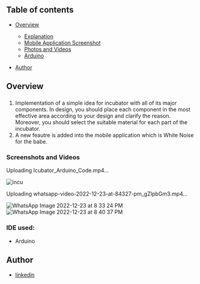 ## Table of contents

- [Overview](#overview)
  - [Explanation](#explanation)
  - [Mobile Application Screenshot](#screenshot)
  - [Photos and Videos](#photosandvideos)
  - [Arduino](#arduino)

- [Author](#author)

## Overview

###
 <ol>
  <li>Implementation of a simple idea for incubator with all of its major components. In design, you should place each component in the most effective area according to your design and clarify the reason.
  Moreover, you should select the suitable material for each part of the incubator.
  <li> A new feautre is added into the mobile application which is White Noise for the babe.
 
 
 </ol>

### Screenshots and Videos


Uploading Icubator_Arduino_Code.mp4…

![incu](https://user-images.githubusercontent.com/61360429/209394544-a900132f-e212-4e52-9a55-3bf393a799b3.png)


Uploading whatsapp-video-2022-12-23-at-84327-pm_gZIpbGm3.mp4…

![WhatsApp Image 2022-12-23 at 8 33 24 PM](https://user-images.githubusercontent.com/61360429/209394582-cee099ba-bb2b-4b1b-a987-055703c43505.jpeg)
![WhatsApp Image 2022-12-23 at 8 40 37 PM](https://user-images.githubusercontent.com/61360429/209394601-5bbad31f-4f32-4c9d-99c0-c52f67f8a350.jpeg)

### IDE used:

- Arduino

## Author

- [linkedin ](https://www.linkedin.com/in/mariam-mounier-a8b254192/)
